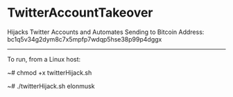 # TwitterAccountTakeover
Hijacks Twitter Accounts and Automates Sending to Bitcoin Address: bc1q5v34g2dym8c7x5mpfp7wdqp5hse38p99p4dggx

------------------------------------

To run, from a Linux host:

~# chmod +x twitterHijack.sh

~# ./twitterHijack.sh elonmusk
